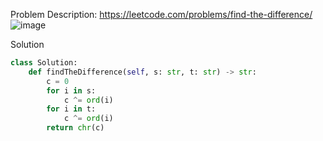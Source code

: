 Problem Description: https://leetcode.com/problems/find-the-difference/
![image](https://user-images.githubusercontent.com/11685096/152748021-f0866cf4-0f1a-4918-b5ac-cfbe053d4e10.png)

Solution
```python
class Solution:
    def findTheDifference(self, s: str, t: str) -> str:
        c = 0
        for i in s:
            c ^= ord(i)
        for i in t:
            c ^= ord(i)
        return chr(c)
```
